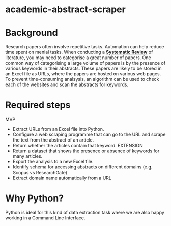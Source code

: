 # academic-abstract-scraper
# Background
Research papers often involve repetitive tasks. Automation can help reduce time spent on menial tasks.
When conducting a **[Systematic Review](https://library-guides.ucl.ac.uk/systematic-reviews/what)** of literature, you may need to categorise a great number of papers.
One common way of categorising a large volume of papers is by the presence of various keywords in their abstracts.
These papers are likely to be stored in an Excel file as URLs, where the papers are hosted on various web pages.
To prevent time-consuming analsysis, an algorithm can be used to check each of the websites and scan the abstracts for keywords.
# Required steps
MVP
- Extract URLs from an Excel file into Python.
- Configure a web scraping programme that can go to the URL and scrape the text from the abstract of an article.
- Return whether the articles contain that keyword.
EXTENSION
- Return a dataset that shows the presence or absence of keywords for many articles.
- Export the analysis to a new Excel file.
- Identify schema for accessing abstracts on different domains (e.g. Scopus vs ResearchGate)
- Extract domain name automatically from a URL
# Why Python?
Python is ideal for this kind of data extraction task where we are also happy working in a Command Line Interface.
